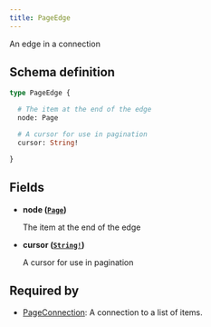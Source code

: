 ```yaml
---
title: PageEdge
---
```


An edge in a connection

## Schema definition
```graphql
type PageEdge {

  # The item at the end of the edge
  node: Page

  # A cursor for use in pagination
  cursor: String!

}
```

## Fields

* **node ([`Page`](graphql/schema/page.md))**

  The item at the end of the edge

* **cursor ([`String!`](graphql/schema/string.md))**

  A cursor for use in pagination


## Required by
* [PageConnection](graphql/schema/pageconnection.md): A connection to a list of items.
